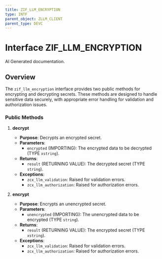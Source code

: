 ```yaml
---
title: ZIF_LLM_ENCRYPTION
type: INTF
parent_object: ZLLM_CLIENT
parent_type: DEVC
---
```


# Interface ZIF_LLM_ENCRYPTION

AI Generated documentation.

## Overview

The `zif_llm_encryption` interface provides two public methods for encrypting and decrypting secrets. These methods are designed to handle sensitive data securely, with appropriate error handling for validation and authorization issues.

### Public Methods

1. **decrypt**
   - **Purpose**: Decrypts an encrypted secret.
   - **Parameters**:
     - `encrypted` (IMPORTING): The encrypted data to be decrypted (TYPE `xstring`).
   - **Returns**:
     - `result` (RETURNING VALUE): The decrypted secret (TYPE `string`).
   - **Exceptions**:
     - `zcx_llm_validation`: Raised for validation errors.
     - `zcx_llm_authorization`: Raised for authorization errors.

2. **encrypt**
   - **Purpose**: Encrypts an unencrypted secret.
   - **Parameters**:
     - `unencrypted` (IMPORTING): The unencrypted data to be encrypted (TYPE `string`).
   - **Returns**:
     - `result` (RETURNING VALUE): The encrypted secret (TYPE `xstring`).
   - **Exceptions**:
     - `zcx_llm_validation`: Raised for validation errors.
     - `zcx_llm_authorization`: Raised for authorization errors.
